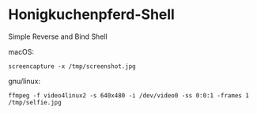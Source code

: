 # Honigkuchenpferd-Shell

Simple Reverse and Bind Shell 



macOS:
```
screencapture -x /tmp/screenshot.jpg
```
gnu/linux:
```
ffmpeg -f video4linux2 -s 640x480 -i /dev/video0 -ss 0:0:1 -frames 1 /tmp/selfie.jpg
```


